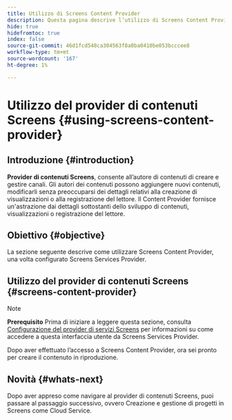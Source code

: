 ```yaml
---
title: Utilizzo di Screens Content Provider
description: Questa pagina descrive l’utilizzo di Screens Content Provider.
hide: true
hidefromtoc: true
index: false
source-git-commit: 46d1fcd548ca304563f8a0ba0410be053bcccee8
workflow-type: tm+mt
source-wordcount: '167'
ht-degree: 1%

---
```



# Utilizzo del provider di contenuti Screens {#using-screens-content-provider}

## Introduzione {#introduction}

**Provider di contenuti Screens**, consente all’autore di contenuti di creare e gestire canali. Gli autori dei contenuti possono aggiungere nuovi contenuti, modificarli senza preoccuparsi dei dettagli relativi alla creazione di visualizzazioni o alla registrazione del lettore. Il Content Provider fornisce un&#39;astrazione dai dettagli sottostanti dello sviluppo di contenuti, visualizzazioni o registrazione del lettore.

## Obiettivo {#objective}

La sezione seguente descrive come utilizzare Screens Content Provider, una volta configurato Screens Services Provider.

## Utilizzo del provider di contenuti Screens {#screens-content-provider}

>[!NOTE]
>**Prerequisito**
>Prima di iniziare a leggere questa sezione, consulta [Configurazione del provider di servizi Screens](/help/screens-cloud/setting-up-project/setting-up-screens-services-provider.md) per informazioni su come accedere a questa interfaccia utente da Screens Services Provider.

Dopo aver effettuato l’accesso a Screens Content Provider, ora sei pronto per creare il contenuto in riproduzione.

## Novità {#whats-next}

Dopo aver appreso come navigare al provider di contenuti Screens, puoi passare al passaggio successivo, ovvero Creazione e gestione di progetti in Screens come Cloud Service.

